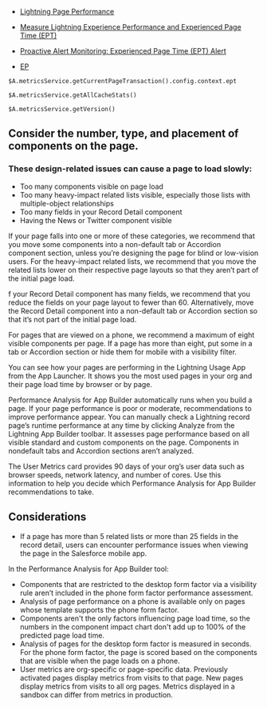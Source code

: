 - [Lightning Page Performance](https://help.salesforce.com/s/articleView?id=sf.lightning_page_performance.htm&type=5)
- [Measure Lightning Experience Performance and Experienced Page Time (EPT)](https://trailhead.salesforce.com/content/learn/modules/lightning-experience-performance-optimization/measure-lightning-experience-performance-and-experience-page-time-ept)

- [Proactive Alert Monitoring: Experienced Page Time (EPT) Alert](https://help.salesforce.com/s/articleView?id=000392614&type=1)

 - [EP](https://trailhead.salesforce.com/trailblazer-community/topics/ept?sort=LAST_MODIFIED_DATE_DESC)
```
$A.metricsService.getCurrentPageTransaction().config.context.ept

$A.metricsService.getAllCacheStats()

$A.metricsService.getVersion()
```

## Consider the number, type, and placement of components on the page. 

### These design-related issues can cause a page to load slowly:

- Too many components visible on page load
- Too many heavy-impact related lists visible, especially those lists with multiple-object relationships
- Too many fields in your Record Detail component
- Having the News or Twitter component visible

If your page falls into one or more of these categories, we recommend that you move some components into a non-default tab or Accordion component section, unless you’re designing the page for blind or low-vision users. For the heavy-impact related lists, we recommend that you move the related lists lower on their respective page layouts so that they aren’t part of the initial page load.


f your Record Detail component has many fields, we recommend that you reduce the fields on your page layout to fewer than 60. Alternatively, move the Record Detail component into a non-default tab or Accordion section so that it’s not part of the initial page load.

For pages that are viewed on a phone, we recommend a maximum of eight visible components per page. If a page has more than eight, put some in a tab or Accordion section or hide them for mobile with a visibility filter.

You can see how your pages are performing in the Lightning Usage App from the App Launcher. It shows you the most used pages in your org and their page load time by browser or by page.

Performance Analysis for App Builder automatically runs when you build a page. If your page performance is poor or moderate, recommendations to improve performance appear. You can manually check a Lightning record page’s runtime performance at any time by clicking Analyze from the Lightning App Builder toolbar. It assesses page performance based on all visible standard and custom components on the page. Components in nondefault tabs and Accordion sections aren’t analyzed.

The User Metrics card provides 90 days of your org’s user data such as browser speeds, network latency, and number of cores. Use this information to help you decide which Performance Analysis for App Builder recommendations to take.

## Considerations
- If a page has more than 5 related lists or more than 25 fields in the record detail, users can encounter performance issues when viewing the page in the Salesforce mobile app.

In the Performance Analysis for App Builder tool:
- Components that are restricted to the desktop form factor via a visibility rule aren’t included in the phone form factor performance assessment.
- Analysis of page performance on a phone is available only on pages whose template supports the phone form factor.
- Components aren't the only factors influencing page load time, so the numbers in the component impact chart don't add up to 100% of the predicted page load time.
- Analysis of pages for the desktop form factor is measured in seconds. For the phone form factor, the page is scored based on the components that are visible when the page loads on a phone.
- User metrics are org-specific or page-specific data. Previously activated pages display metrics from visits to that page. New pages display metrics from visits to all org pages. Metrics displayed in a sandbox can differ from metrics in production.

